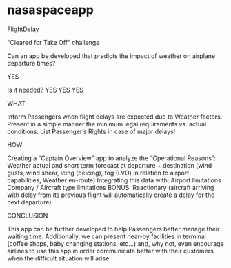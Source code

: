 # nasaspaceapp
FlightDelay

“Cleared for Take Off” challenge

Can an app be developed that predicts the impact of weather on airplane departure times?

YES

Is it needed? YES YES YES

WHAT

Inform Passengers when flight delays are expected due to Weather factors. Present in a simple manner the minimum legal requirements vs. actual conditions. List Passenger’s Rights in case of major delays!

HOW

Creating a “Captain Overview” app to analyze the “Operational Reasons”: Weather actual and short term forecast at departure + destination (wind gusts, wind shear, icing (deicing), fog (LVO) in relation to airport capabilities, Weather en-route) Integrating this data with: Airport limitations Company / Aircraft type limitations BONUS: Reactionary (aircraft arriving with delay from its previous flight will automatically create a delay for the next departure)

CONCLUSION

This app can be further developed to help Passengers better manage their waiting time. Additionally, we can present near-by facilities in terminal (coffee shops, baby changing stations, etc…) and, why not, even encourage airlines to use this app in order communicate better with their customers when the difficult situation will arise.
